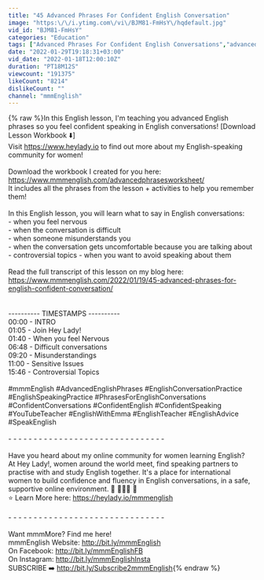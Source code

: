 ```yaml
---
title: "45 Advanced Phrases For Confident English Conversation"
image: "https:\/\/i.ytimg.com\/vi\/BJM81-FmHsY\/hqdefault.jpg"
vid_id: "BJM81-FmHsY"
categories: "Education"
tags: ["Advanced Phrases For Confident English Conversations","advanced english conversation phrases","confident english conversation"]
date: "2022-01-29T19:18:31+03:00"
vid_date: "2022-01-18T12:00:10Z"
duration: "PT18M12S"
viewcount: "191375"
likeCount: "8214"
dislikeCount: ""
channel: "mmmEnglish"
---
```

{% raw %}In this English lesson, I'm teaching you advanced English phrases so you feel confident speaking in English conversations! [Download Lesson Workbook ⬇️]<br />Visit <a rel="nofollow" target="blank" href="https://www.heylady.io">https://www.heylady.io</a> to find out more about my English-speaking community for women!<br /><br />Download the workbook I created for you here: <a rel="nofollow" target="blank" href="https://www.mmmenglish.com/advancedphrasesworksheet/">https://www.mmmenglish.com/advancedphrasesworksheet/</a><br />It includes all the phrases from the lesson + activities to help you remember them!<br /><br />In this English lesson, you will learn what to say in English conversations: <br /> - when you feel nervous <br /> - when the conversation is difficult <br /> - when someone misunderstands you<br /> - when the conversation gets uncomfortable because you are talking about <br /> - controversial topics - when you want to avoid speaking about them <br /><br />Read the full transcript of this lesson on my blog here:<br /><a rel="nofollow" target="blank" href="https://www.mmmenglish.com/2022/01/19/45-advanced-phrases-for-english-confident-conversation/">https://www.mmmenglish.com/2022/01/19/45-advanced-phrases-for-english-confident-conversation/</a><br /><br /><br />---------- TIMESTAMPS ----------<br />00:00 - INTRO<br />01:05 - Join Hey Lady!<br />01:40 - When you feel Nervous<br />06:48 - Difficult conversations<br />09:20 - Misunderstandings<br />11:00 - Sensitive Issues<br />15:46 - Controversial Topics<br /><br />#mmmEnglish #AdvancedEnglishPhrases #EnglishConversationPractice #EnglishSpeakingPractice #PhrasesForEnglishConversations #ConfidentConversations #ConfidentEnglish #ConfidentSpeaking #YouTubeTeacher #EnglishWithEmma #EnglishTeacher #EnglishAdvice #SpeakEnglish<br /><br />- - - - - - - - - - - - - - - - - - - - - - - - - - - - - - -<br /><br />Have you heard about my online community for women learning English? <br />At Hey Lady!, women around the world meet, find speaking partners to practise with and study English together. It's a place for international women to build confidence and fluency in English conversations, in a safe, supportive online environment. 🌈 🤸🏻‍♀️ 💫<br />⭐️ Learn More here: <a rel="nofollow" target="blank" href="https://heylady.io/mmmenglish">https://heylady.io/mmmenglish</a><br /><br />- - - - - - - - - - - - - - - - - - - - - - - - - - - - - - -<br /><br />Want mmmMore? Find me here!<br />mmmEnglish Website: <a rel="nofollow" target="blank" href="http://bit.ly/mmmEnglish​">http://bit.ly/mmmEnglish​</a> <br />On Facebook: <a rel="nofollow" target="blank" href="http://bit.ly/mmmEnglishFB​">http://bit.ly/mmmEnglishFB​</a><br />On Instagram: <a rel="nofollow" target="blank" href="http://bit.ly/mmmEnglishInsta​">http://bit.ly/mmmEnglishInsta​</a> <br />SUBSCRIBE ➡️  <a rel="nofollow" target="blank" href="http://bit.ly/Subscribe2mmmEnglish">http://bit.ly/Subscribe2mmmEnglish</a>{% endraw %}
